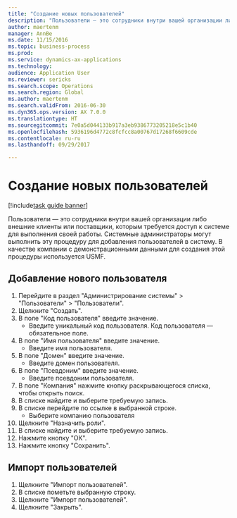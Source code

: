```yaml
--- 
title: "Создание новых пользователей"
description: "Пользователи — это сотрудники внутри вашей организации либо внешние клиенты или поставщики, которым требуется доступ к системе для выполнения своей работы."
author: maertenm
manager: AnnBe
ms.date: 11/15/2016
ms.topic: business-process
ms.prod: 
ms.service: dynamics-ax-applications
ms.technology: 
audience: Application User
ms.reviewer: sericks
ms.search.scope: Operations
ms.search.region: Global
ms.author: maertenm
ms.search.validFrom: 2016-06-30
ms.dyn365.ops.version: AX 7.0.0
ms.translationtype: HT
ms.sourcegitcommit: 7e0a5d044133b917a3eb9386773205218e5c1b40
ms.openlocfilehash: 5936196d4772c8fcfcc8a00767d17268f6609cde
ms.contentlocale: ru-ru
ms.lasthandoff: 09/29/2017

---
```

# <a name="create-new-users"></a>Создание новых пользователей

[!include[task guide banner](../../includes/task-guide-banner.md)]

Пользователи — это сотрудники внутри вашей организации либо внешние клиенты или поставщики, которым требуется доступ к системе для выполнения своей работы. Системные администраторы могут выполнить эту процедуру для добавления пользователей в систему. В качестве компании с демонстрационными данными для создания этой процедуры используется USMF. 


## <a name="add-a-new-user"></a>Добавление нового пользователя
1. Перейдите в раздел "Администрирование системы" > "Пользователи" > "Пользователи".
2. Щелкните "Создать".
3. В поле "Код пользователя" введите значение.
    * Введите уникальный код пользователя. Код пользователя — обязательное поле.  
4. В поле "Имя пользователя" введите значение.
    * Введите имя пользователя.  
5. В поле "Домен" введите значение.
    * Введите домен пользователя.  
6. В поле "Псевдоним" введите значение.
    * Введите псевдоним пользователя.  
7. В поле "Компания" нажмите кнопку раскрывающегося списка, чтобы открыть поиск.
8. В списке найдите и выберите требуемую запись.
9. В списке перейдите по ссылке в выбранной строке.
    * Выберите компанию пользователя  
10. Щелкните "Назначить роли".
11. В списке найдите и выберите требуемую запись.
12. Нажмите кнопку "OК".
13. Нажмите кнопку "Сохранить".

## <a name="import-users"></a>Импорт пользователей
1. Щелкните "Импорт пользователей".
2. В списке пометьте выбранную строку.
3. Щелкните "Импорт пользователей".
4. Щелкните "Закрыть".


